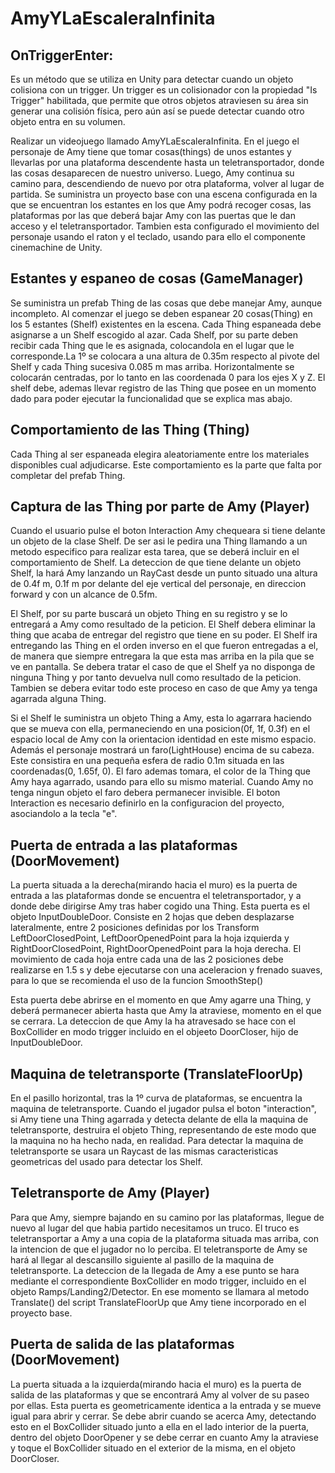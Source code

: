 # AmyYLaEscaleraInfinita

## OnTriggerEnter:
Es un método que se utiliza en Unity para detectar cuando un objeto colisiona con un trigger. Un trigger es un colisionador con la propiedad "Is Trigger" habilitada, que permite que otros objetos atraviesen su área sin generar una colisión física, pero aún así se puede detectar cuando otro objeto entra en su volumen. 

Realizar un videojuego llamado AmyYLaEscaleraInfinita. En el juego el personaje de Amy tiene que tomar cosas(things) de unos estantes y llevarlas por una plataforma descendente hasta un teletransportador, donde las cosas desaparecen de nuestro universo. Luego, Amy continua su camino para, descendiendo de nuevo por otra plataforma, volver al lugar de partida.
Se suministra un proyecto base con una escena configurada en la que se encuentran los estantes en los que Amy podrá recoger cosas, las plataformas por las que deberá bajar Amy con las puertas que le dan acceso y el teletransportador. Tambien esta configurado el movimiento del personaje usando el raton y el teclado, usando para ello el componente cinemachine de Unity.

## Estantes y espaneo de cosas (GameManager)

Se suministra un prefab Thing de las cosas que debe manejar Amy, aunque incompleto.
Al comenzar el juego se deben espanear 20 cosas(Thing) en los 5 estantes (Shelf) existentes en la escena. Cada Thing espaneada debe asignarse a un Shelf escogido al azar.
Cada Shelf, por su parte deben recibir cada Thing que le es asignada, colocandola en el lugar que le corresponde.La 1º se colocara a una altura de 0.35m respecto al pivote del Shelf y cada Thing sucesiva 0.085 m mas arriba. Horizontalmente se colocarán centradas, por lo tanto en las coordenada 0 para los ejes X y Z.
El shelf debe, ademas llevar registro de las Thing que posee en un momento dado para poder ejecutar la funcionalidad que se explica mas abajo.

## Comportamiento de las Thing (Thing)
Cada Thing al ser espaneada elegira aleatoriamente entre los materiales disponibles cual adjudicarse. Este comportamiento es la parte que falta por completar del prefab Thing.

## Captura de las Thing por parte de Amy (Player)
Cuando el usuario pulse el boton Interaction Amy chequeara si tiene delante un objeto de la clase Shelf. De ser asi le pedira una Thing llamando a un metodo especifico para realizar esta tarea, que se deberá incluir en el comportamiento de Shelf.
La deteccion de que tiene delante un objeto Shelf, la hará Amy lanzando un RayCast desde un punto situado  una altura de 0.4f m, 0.1f m por delante del eje vertical del personaje, en direccion forward y con un alcance de 0.5fm.

El Shelf, por su parte buscará un objeto Thing en su registro y se lo entregará a Amy como resultado de la peticion. El Shelf debera eliminar la thing que acaba de entregar del registro que tiene en su poder. El Shelf ira entregando las Thing en el orden inverso en el que fueron entregadas a el, de manera que siempre entregara la que esta mas arriba en la pila que se ve en pantalla.
Se debera tratar el caso de que el Shelf ya no disponga de ninguna Thing y por tanto devuelva null como resultado de la peticion. Tambien se debera evitar todo este proceso en caso de que Amy ya tenga agarrada alguna Thing.

Si el Shelf le suministra un objeto Thing a Amy, esta lo agarrara haciendo que se mueva con ella, permaneciendo en una posicion(0f, 1f, 0.3f) en el espacio local de Amy con la orientacion identidad en este mismo espacio.
Además el personaje mostrará un faro(LightHouse) encima de su cabeza. Este consistira en una pequeña esfera de radio 0.1m situada en las coordenadas(0, 1.65f, 0). El faro ademas tomara, el color de la Thing que Amy haya agarrado, usando para ello su mismo material. Cuando Amy no tenga ningun objeto el faro debera permanecer invisible. El boton Interaction es necesario definirlo en la configuracion del proyecto, asociandolo a la tecla "e".

## Puerta de entrada a las plataformas (DoorMovement)

La puerta situada a la derecha(mirando hacia el muro) es la puerta de entrada a las plataformas donde se encuentra el teletransportador, y a donde debe dirigirse Amy tras haber cogido una Thing.
Esta puerta es el objeto InputDoubleDoor. Consiste en 2 hojas que deben desplazarse lateralmente, entre 2 posiciones definidas por los Transform LeftDoorClosedPoint, LeftDoorOpenedPoint para la hoja izquierda y RightDoorClosedPoint, RightDoorOpenedPoint para la hoja derecha. El movimiento de cada hoja entre cada una de las 2 posiciones debe realizarse en 1.5 s y debe ejecutarse con una aceleracion y frenado suaves, para lo que se recomienda el uso de la funcion SmoothStep()

Esta puerta debe abrirse en el momento en que Amy agarre una Thing, y deberá permanecer abierta hasta que Amy la atraviese, momento en el que se cerrara. La deteccion de que Amy la ha atravesado se hace con el BoxCollider en modo trigger incluido en el objeeto DoorCloser, hijo de InputDoubleDoor.

## Maquina de teletransporte (TranslateFloorUp)

En el pasillo horizontal, tras la 1º curva de plataformas, se encuentra la maquina de teletransporte. Cuando el jugador pulsa el boton "interaction", si Amy tiene una Thing agarrada y detecta delante de ella la maquina de teletransporte, destruira el objeto Thing, representando de este modo que la maquina no ha hecho nada, en realidad.
Para detectar la maquina de teletransporte se usara un Raycast de las mismas caracteristicas geometricas del usado para detectar los Shelf.

## Teletransporte de Amy (Player)
Para que Amy, siempre bajando en su camino por las plataformas, llegue de nuevo al lugar del que habia partido necesitamos un truco. El truco es teletransportar a Amy a una copia de la plataforma situada mas arriba, con la intencion de que el jugador no lo perciba. El teletransporte de Amy se hará al llegar al descansillo siguiente al pasillo de la maquina de teletransporte. La deteccion de la llegada de Amy a ese punto se hara mediante el correspondiente BoxCollider en modo trigger, incluido en el objeto Ramps/Landing2/Detector. En ese momento se llamara al metodo Translate() del script TranslateFloorUp que Amy tiene incorporado en el proyecto base.

## Puerta de salida de las plataformas (DoorMovement)
La puerta situada a la izquierda(mirando hacia el muro) es la puerta de salida de las plataformas y que se encontrará Amy al volver de su paseo por ellas. Esta puerta es geometricamente identica a la entrada y se mueve igual para abrir y cerrar. Se debe abrir cuando se acerca Amy, detectando esto en el BoxCollider situado junto a ella en el lado interior de la puerta, dentro del objeto DoorOpener y se debe cerrar en cuanto Amy la atraviese y toque el BoxCollider situado en el exterior de la misma, en el objeto DoorCloser.


